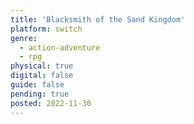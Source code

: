 ```yaml
---
title: 'Blacksmith of the Sand Kingdom'
platform: switch
genre:
  - action-adventure
  - rpg
physical: true
digital: false
guide: false
pending: true
posted: 2022-11-30
---
```

